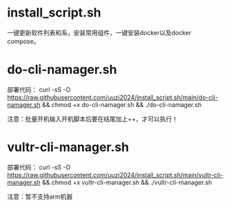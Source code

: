 # install_script.sh
一键更新软件列表和系，安装常用组件，一键安装docker以及docker compose。

# do-cli-namager.sh
部署代码：
curl -sS -O https://raw.githubusercontent.com/uuzi2024/install_script.sh/main/do-cli-namager.sh && chmod +x do-cli-namager.sh && ./do-cli-namager.sh

注意：批量开机输入开机脚本后要在结尾加上++，才可以执行！

# vultr-cli-manager.sh
部署代码：
curl -sS -O https://raw.githubusercontent.com/uuzi2024/install_script.sh/main/vultr-cli-manager.sh && chmod +x vultr-cli-manager.sh && ./vultr-cli-manager.sh

注意：暂不支持arm机器

